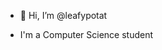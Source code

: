 - 👋 Hi, I’m @leafypotat

- I'm a Computer Science student

<!---
leafypotat/leafypotat is a ✨ special ✨ repository because its `README.md` (this file) appears on your GitHub profile.
You can click the Preview link to take a look at your changes.
--->
